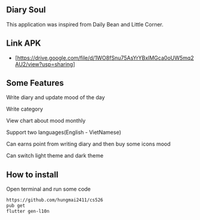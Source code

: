 ## Diary Soul

This application was inspired from Daily Bean and Little Corner.

## Link APK
- [https://drive.google.com/file/d/1WO8fSnu75AsYrYBxlMGca0oUW5mq2AU2/view?usp=sharing]

## Some Features

Write diary and update mood of the day

Write category 

View chart about mood monthly

Support two languages(English - VietNamese)

Can earns point from writing diary and then buy some icons mood

Can switch light theme and dark theme

## How to install

Open terminal and run some code
```sh
https://github.com/hungmai2411/cs526
pub get
flutter gen-l10n
```

